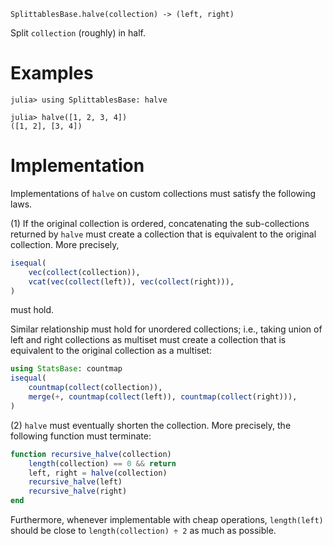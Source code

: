     SplittablesBase.halve(collection) -> (left, right)

Split `collection` (roughly) in half.

# Examples
```jldoctest
julia> using SplittablesBase: halve

julia> halve([1, 2, 3, 4])
([1, 2], [3, 4])
```

# Implementation

Implementations of `halve` on custom collections must satisfy the
following laws.

(1) If the original collection is ordered, concatenating the
sub-collections returned by `halve` must create a collection that is
equivalent to the original collection.  More precisely,

```julia
isequal(
    vec(collect(collection)),
    vcat(vec(collect(left)), vec(collect(right))),
)
```

must hold.

Similar relationship must hold for unordered collections; i.e., taking
union of left and right collections as multiset must create a
collection that is equivalent to the original collection as a
multiset:

```julia
using StatsBase: countmap
isequal(
    countmap(collect(collection)),
    merge(+, countmap(collect(left)), countmap(collect(right))),
)
```

(2) `halve` must eventually shorten the collection.  More precisely,
the following function must terminate:

```julia
function recursive_halve(collection)
    length(collection) == 0 && return
    left, right = halve(collection)
    recursive_halve(left)
    recursive_halve(right)
end
```

Furthermore, whenever implementable with cheap operations,
`length(left)` should be close to `length(collection) ÷ 2` as much as
possible.
